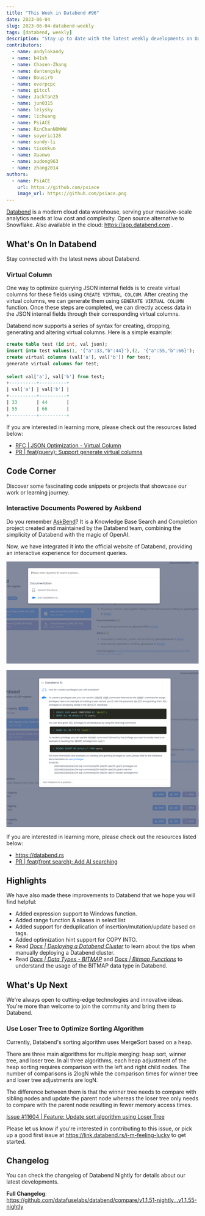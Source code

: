 ```yaml
---
title: "This Week in Databend #96"
date: 2023-06-04
slug: 2023-06-04-databend-weekly
tags: [databend, weekly]
description: "Stay up to date with the latest weekly developments on Databend!"
contributors:
  - name: andylokandy
  - name: b41sh
  - name: Chasen-Zhang
  - name: dantengsky
  - name: Dousir9
  - name: everpcpc
  - name: gitccl
  - name: JackTan25
  - name: jun0315
  - name: leiysky
  - name: lichuang
  - name: PsiACE
  - name: RinChanNOWWW
  - name: soyeric128
  - name: sundy-li
  - name: tisonkun
  - name: Xuanwo
  - name: xudong963
  - name: zhang2014
authors:
  - name: PsiACE
    url: https://github.com/psiace
    image_url: https://github.com/psiace.png
---
```


[Databend](https://github.com/datafuselabs/databend) is a modern cloud data warehouse, serving your massive-scale analytics needs at low cost and complexity. Open source alternative to Snowflake. Also available in the cloud: <https://app.databend.com> .

## What's On In Databend

Stay connected with the latest news about Databend.

### Virtual Column

One way to optimize querying JSON internal fields is to create virtual columns for these fields using `CREATE VIRTUAL COLCUM`. After creating the virtual columns, we can generate them using `GENERATE VIRTUAL COLUMN` function. Once these steps are completed, we can directly access data in the JSON internal fields through their corresponding virtual columns.

Databend now supports a series of syntax for creating, dropping, generating and altering virtual columns. Here is a simple example:

```sql
create table test (id int, val json);
insert into test values(1, '{"a":33,"b":44}'),(2, '{"a":55,"b":66}');
create virtual columns (val['a'], val['b']) for test;
generate virtual columns for test;

select val['a'], val['b'] from test;
+----------+----------+
| val['a'] | val['b'] |
+----------+----------+
| 33       | 44       |
| 55       | 66       |
+----------+----------+
```

If you are interested in learning more, please check out the resources listed below:

- [RFC | JSON Optimization - Virtual Column](https://databend.rs/doc/contributing/rfcs/json-optimization#virtual-column)
- [PR | feat(query): Support generate virtual columns](https://github.com/datafuselabs/databend/pull/11590)

## Code Corner

Discover some fascinating code snippets or projects that showcase our work or learning journey.

### Interactive Documents Powered by Askbend

Do you remember [AskBend](https://github.com/datafuselabs/askbend)? It is a Knowledge Base Search and Completion project created and maintained by the Databend team, combining the simplicity of Databend with the magic of OpenAI.

Now, we have integrated it into the official website of Databend, providing an interactive experience for document queries.

![AI Search](../static/img/blog/ai-search.png)

![AI Search Result](../static/img/blog/ai-search-result.png)

If you are interested in learning more, please check out the resources listed below:

- <https://databend.rs>
- [PR | feat(front search): Add AI searching](https://github.com/datafuselabs/databend/pull/11633)

## Highlights

We have also made these improvements to Databend that we hope you will find helpful:

- Added expression support to Windows function.
- Added range function & aliases in select list
- Added support for deduplication of insertion/mutation/update based on tags.
- Added optimization hint support for COPY INTO.
- Read *[Docs | Deploying a Databend Cluster](https://databend.rs/doc/deploy/metasrv/metasrv-deploy)* to learn about the tips when manually deploying a Databend cluster.
- Read *[Docs | Data Types - BITMAP](https://databend.rs/doc/sql-reference/data-types/data-type-bitmap)* and *[Docs | Bitmap Functions](https://databend.rs/doc/sql-functions/bitmap-functions/)* to understand the usage of the BITMAP data type in Databend.

## What's Up Next

We're always open to cutting-edge technologies and innovative ideas. You're more than welcome to join the community and bring them to Databend.

### Use Loser Tree to Optimize Sorting Algorithm

Currently, Databend's sorting algorithm uses MergeSort based on a heap. 

There are three main algorithms for multiple merging: heap sort, winner tree, and loser tree. In all three algorithms, each heap adjustment of the heap sorting requires comparison with the left and right child nodes. The number of comparisons is 2logN while the comparison times for winner tree and loser tree adjustments are logN.

The difference between them is that the winner tree needs to compare with sibling nodes and update the parent node whereas the loser tree only needs to compare with the parent node resulting in fewer memory access times.

[Issue #11604 | Feature: Update sort algorithm using Loser Tree](https://github.com/datafuselabs/databend/issues/11604)

Please let us know if you're interested in contributing to this issue, or pick up a good first issue at <https://link.databend.rs/i-m-feeling-lucky> to get started.

## Changelog

You can check the changelog of Databend Nightly for details about our latest developments.

**Full Changelog**: <https://github.com/datafuselabs/databend/compare/v1.1.51-nightly...v1.1.55-nightly>
